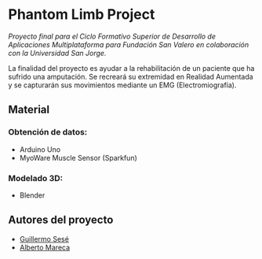 # Phantom Limb Project

*Proyecto final para el Ciclo Formativo Superior de Desarrollo de Aplicaciones Multiplataforma para Fundación San Valero en colaboración con la Universidad San Jorge.*

La finalidad del proyecto es ayudar a la rehabilitación de un paciente que ha sufrido una amputación. Se recreará su extremidad en Realidad Aumentada y se capturarán sus movimientos mediante un EMG (Electromiografía).

## Material

### Obtención de datos:
* Arduino Uno
* MyoWare Muscle Sensor (Sparkfun)


### Modelado 3D:
* Blender


## Autores del proyecto

* [Guillermo Sesé](https://github.com/ekzGuille)
* [Alberto Mareca](https://github.com/Ag3nte)